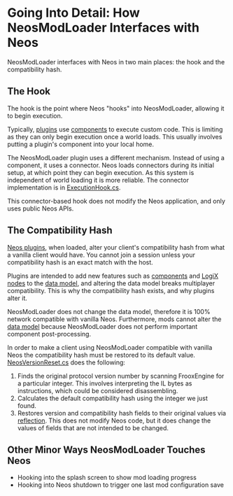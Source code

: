 # Going Into Detail: How NeosModLoader Interfaces with Neos

NeosModLoader interfaces with Neos in two main places: the hook and the compatibility hash.

## The Hook

The hook is the point where Neos "hooks" into NeosModLoader, allowing it to begin execution.

Typically, [plugins] use [components] to execute custom code. This is limiting as they can only begin execution once a world loads. This usually involves putting a plugin's component into your local home.

The NeosModLoader plugin uses a different mechanism. Instead of using a component, it uses a connector. Neos loads connectors during its initial setup, at which point they can begin execution. As this system is independent of world loading it is more reliable. The connector implementation is in [ExecutionHook.cs](../NeosModLoader/ExecutionHook.cs).

This connector-based hook does not modify the Neos application, and only uses public Neos APIs.

## The Compatibility Hash

[Neos plugins][plugin], when loaded, alter your client's compatibility hash from what a vanilla client would have. You cannot join a session unless your compatibility hash is an exact match with the host.

Plugins are intended to add new features such as [components] and [LogiX nodes][logix] to the [data model], and altering the data model breaks multiplayer compatibility. This is why the compatibility hash exists, and why plugins alter it.

NeosModLoader does not change the data model, therefore it is 100% network compatible with vanilla Neos. Furthermore, mods cannot alter the [data model] because NeosModLoader does not perform important component post-processing.

In order to make a client using NeosModLoader compatible with vanilla Neos the compatibility hash must be restored to its default value. [NeosVersionReset.cs](../NeosModLoader/NeosVersionReset.cs) does the following:

1. Finds the original protocol version number by scanning FrooxEngine for a particular integer. This involves interpreting the IL bytes as instructions, which could be considered disassembling.
2. Calculates the default compatibility hash using the integer we just found.
3. Restores version and compatibility hash fields to their original values via [reflection](https://docs.microsoft.com/en-us/dotnet/framework/reflection-and-codedom/reflection). This does not modify Neos code, but it does change the values of fields that are not intended to be changed.

[plugin]: https://wiki.neos.com/Plugins
[plugins]: https://wiki.neos.com/Plugins
[component]: https://wiki.neos.com/Component
[components]: https://wiki.neos.com/Component
[logix]: https://wiki.neos.com/LogiX
[data model]: https://wiki.neos.com/Core_Concepts#Data_Model

## Other Minor Ways NeosModLoader Touches Neos

- Hooking into the splash screen to show mod loading progress
- Hooking into Neos shutdown to trigger one last mod configuration save
